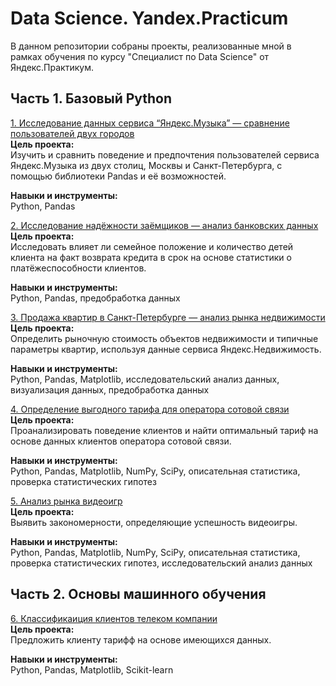 # Data Science. Yandex.Practicum
В данном репозитории собраны проекты, реализованные мной в рамках обучения по курсу "Специалист по Data Science"  от Яндекс.Практикум.
## Часть 1. Базовый Python 
[1. Исследование данных сервиса “Яндекс.Музыка” — сравнение пользователей двух городов](https://github.com/BlankC3/Portfolio/tree/main/1.%20%D0%98%D1%81%D1%81%D0%BB%D0%B5%D0%B4%D0%BE%D0%B2%D0%B0%D0%BD%D0%B8%D0%B5%20%D0%B4%D0%B0%D0%BD%D0%BD%D1%8B%D1%85%20%D1%81%D0%B5%D1%80%D0%B2%D0%B8%D1%81%D0%B0%20%E2%80%9C%D0%AF%D0%BD%D0%B4%D0%B5%D0%BA%D1%81.%D0%9C%D1%83%D0%B7%D1%8B%D0%BA%D0%B0%E2%80%9D%20%E2%80%94%20%D1%81%D1%80%D0%B0%D0%B2%D0%BD%D0%B5%D0%BD%D0%B8%D0%B5%20%D0%BF%D0%BE%D0%BB%D1%8C%D0%B7%D0%BE%D0%B2%D0%B0%D1%82%D0%B5%D0%BB%D0%B5%D0%B9%20%D0%B4%D0%B2%D1%83%D1%85%20%D0%B3%D0%BE%D1%80%D0%BE%D0%B4%D0%BE%D0%B2)\
**Цель проекта:**\
Изучить и сравнить поведение и предпочтения пользователей сервиса Яндекс.Музыка из двух столиц, Москвы и Санкт-Петербурга, c помощью библиотеки Pandas и её возможностей.

**Навыки и инструменты:**\
Python, Pandas

[2. Исследование надёжности заёмщиков — анализ банковских данных](https://github.com/BlankC3/Portfolio/tree/ab74438fb4c2e8f0081d125e38eab9bcdd3f6226/2.%20%D0%98%D1%81%D1%81%D0%BB%D0%B5%D0%B4%D0%BE%D0%B2%D0%B0%D0%BD%D0%B8%D0%B5%20%D0%BD%D0%B0%D0%B4%D1%91%D0%B6%D0%BD%D0%BE%D1%81%D1%82%D0%B8%20%D0%B7%D0%B0%D1%91%D0%BC%D1%89%D0%B8%D0%BA%D0%BE%D0%B2%20%E2%80%94%20%D0%B0%D0%BD%D0%B0%D0%BB%D0%B8%D0%B7%20%D0%B1%D0%B0%D0%BD%D0%BA%D0%BE%D0%B2%D1%81%D0%BA%D0%B8%D1%85%20%D0%B4%D0%B0%D0%BD%D0%BD%D1%8B%D1%85)\
**Цель проекта:**\
Исследовать влияет ли семейное положение и количество детей клиента на факт возврата кредита в срок на основе статистики о платёжеспособности клиентов.

**Навыки и инструменты:**\
Python, Pandas, предобработка данных

[3. Продажа квартир в Санкт-Петербурге — анализ рынка недвижимости](https://github.com/BlankC3/Portfolio/tree/ab74438fb4c2e8f0081d125e38eab9bcdd3f6226/3.%20%D0%9F%D1%80%D0%BE%D0%B4%D0%B0%D0%B6%D0%B0%20%D0%BA%D0%B2%D0%B0%D1%80%D1%82%D0%B8%D1%80%20%D0%B2%20%D0%A1%D0%B0%D0%BD%D0%BA%D1%82-%D0%9F%D0%B5%D1%82%D0%B5%D1%80%D0%B1%D1%83%D1%80%D0%B3%D0%B5%20%E2%80%94%20%D0%B0%D0%BD%D0%B0%D0%BB%D0%B8%D0%B7%20%D1%80%D1%8B%D0%BD%D0%BA%D0%B0%20%D0%BD%D0%B5%D0%B4%D0%B2%D0%B8%D0%B6%D0%B8%D0%BC%D0%BE%D1%81%D1%82%D0%B8)\
**Цель проекта:**\
Определить рыночную стоимость объектов недвижимости и типичные параметры квартир, используя данные сервиса Яндекс.Недвижимость.

**Навыки и инструменты:**\
Python, Pandas, Matplotlib, исследовательский анализ данных, визуализация данных, предобработка данных

[4. Определение выгодного тарифа для оператора сотовой связи](https://test)\
**Цель проекта:**\
Проанализировать поведение клиентов и найти оптимальный тариф на основе данных клиентов оператора сотовой связи.

**Навыки и инструменты:**\
Python, Pandas, Matplotlib, NumPy, SciPy, описательная статистика, проверка статистических гипотез

[5. Анализ рынка видеоигр](https://test)\
**Цель проекта:**\
Выявить закономерности, определяющие успешность видеоигры.

**Навыки и инструменты:**\
Python, Pandas, Matplotlib, NumPy, SciPy, описательная статистика, проверка статистических гипотез, исследовательский анализ данных

## Часть 2. Основы машинного обучения
[6. Классификаиция клиентов телеком компании](https://test)\
**Цель проекта:**\
Предложить клиенту тарифф на основе имеющихся данных.

**Навыки и инструменты:**\
Python, Pandas, Matplotlib, Scikit-learn
